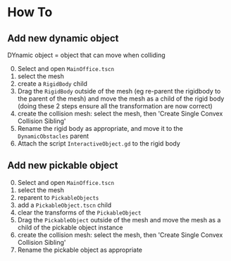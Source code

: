 How To
======


Add new dynamic object
----------------------

DYnamic object = object that can move when colliding

0. Select and open `MainOffice.tscn`
1. select the mesh
2. create a `RigidBody` child
3. Drag the `RigidBody` outside of the mesh (eg re-parent the rigidbody to the
   parent of the mesh) and move the mesh as a child of the rigid body (doing
   these 2 steps ensure all the transformation are now correct)
4. create the collision mesh: select the mesh, then 'Create Single Convex
   Collision Sibling'
5. Rename the rigid body as appropriate, and move it to the `DynamicObstacles`
   parent
6. Attach the script `InteractiveObject.gd` to the rigid body


Add new pickable object
-----------------------

0. Select and open `MainOffice.tscn`
1. select the mesh
2. reparent to `PickableObjects`
3. add a `PickableObject.tscn` child
4. clear the transforms of the `PickableObject`
5. Drag the `PickableObject` outside of the mesh and move the mesh as a child of the pickable object instance
6. create the collision mesh: select the mesh, then 'Create Single Convex
   Collision Sibling'
7. Rename the pickable object as appropriate

